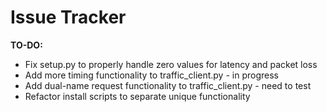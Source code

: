 # Issue Tracker

**TO-DO:**

* Fix setup.py to properly handle zero values for latency and packet loss
* Add more timing functionality to traffic_client.py - in progress
* Add dual-name request functionality to traffic_client.py - need to test
* Refactor install scripts to separate unique functionality
